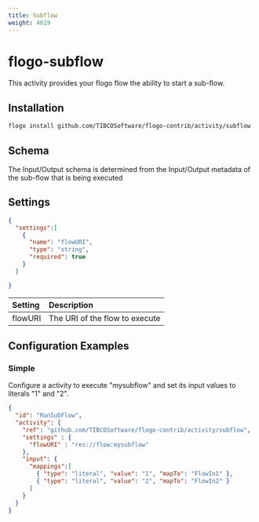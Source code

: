 ```yaml
---
title: Subflow
weight: 4619
---
```

# flogo-subflow
This activity provides your flogo flow the ability to start a sub-flow.

## Installation

```bash
flogo install github.com/TIBCOSoftware/flogo-contrib/activity/subflow
```

## Schema
The Input/Output schema is determined from the Input/Output metadata
of the sub-flow that is being executed

## Settings

```json
{
  "settings":[
    {
      "name": "flowURI",
      "type": "string",
      "required": true
    }
  ]

}
```

| Setting     | Description    |
|:------------|:---------------|
| flowURI    | The URI of the flow to execute |         


## Configuration Examples
### Simple
Configure a activity to execute "mysubflow" and set its input values to literals "1" and "2".

```json
{
  "id": "RunSubFlow",
  "activity": {
    "ref": "github.com/TIBCOSoftware/flogo-contrib/activity/subflow",
    "settings" : {
      "flowURI" : "res://flow:mysubflow"
    },
    "input": { 
  	  "mappings":[
        { "type": "literal", "value": "1", "mapTo": "FlowIn1" },
        { "type": "literal", "value": "2", "mapTo": "FlowIn2" }
      ]
    }
  }
}
```
